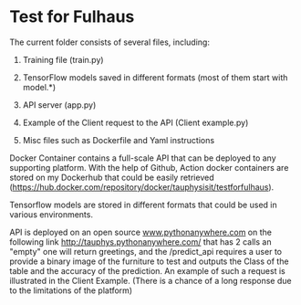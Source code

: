 # Test for Fulhaus

The current folder consists of several files, including:

1) Training file (train.py)

2) TensorFlow models saved in different formats (most of them start with model.*) 

3) API server (app.py)

4) Example of the Client request to the API (Client example.py)

5) Misc files such as Dockerfile and Yaml instructions 

Docker Container contains a full-scale API that can be deployed to any supporting platform. With the help of Github, Action docker containers are stored on my Dockerhub that could be easily retrieved (https://hub.docker.com/repository/docker/tauphysisit/testforfulhaus).

Tensorflow models are stored in different formats that could be used in various environments.

API is deployed on an open source www.pythonanywhere.com on the following link  http://tauphys.pythonanywhere.com/ that has 2 calls an "empty" one will return 
greetings, and the /predict_api requires a user to provide a binary image of the furniture to test and outputs the Class of the table and the accuracy of the prediction. An example of such a request is illustrated in the Client Example. (There is a chance of a long response due to the limitations of the platform)



